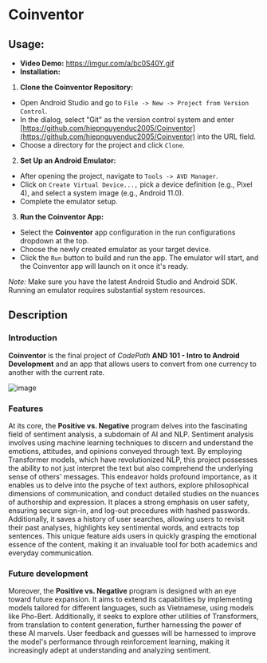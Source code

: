 # Coinventor
## Usage: 
* **Video Demo:** https://imgur.com/a/bc0S40Y.gif
* **Installation:**
1. **Clone the Coinventor Repository:**
  - Open Android Studio and go to ```File -> New -> Project from Version Control```.
  - In the dialog, select "Git" as the version control system and enter [https://github.com/hiepnguyenduc2005/Coinventor](https://github.com/hiepnguyenduc2005/Coinventor) into the URL field.
  - Choose a directory for the project and click ```Clone```.
2. **Set Up an Android Emulator:**
  - After opening the project, navigate to ```Tools -> AVD Manager```.
  - Click on ```Create Virtual Device...,``` pick a device definition (e.g., Pixel 4), and select a system image (e.g., Android 11.0).
  - Complete the emulator setup.
3. **Run the Coinventor App:**
  - Select the **Coinventor** app configuration in the run configurations dropdown at the top.
  - Choose the newly created emulator as your target device.
  - Click the ```Run``` button to build and run the app. The emulator will start, and the Coinventor app will launch on it once it's ready.

_Note:_ Make sure you have the latest Android Studio and Android SDK. Running an emulator requires substantial system resources.

## Description
### Introduction
**Coinventor** is the final project of *CodePath* **AND 101 - Intro to Android Development** and an app that allows users to convert from one currency to another with the current rate.

![image](https://github.com/hiepnguyenduc2005/Coinventor/assets/130782979/7b20a0b0-b8a1-4221-90fd-b8cd02a06cde)

### Features
At its core, the **Positive vs. Negative** program delves into the fascinating field of sentiment analysis, a subdomain of AI and NLP. Sentiment analysis involves using machine learning techniques to discern and understand the emotions, attitudes, and opinions conveyed through text. By employing Transformer models, which have revolutionized NLP, this project possesses the ability to not just interpret the text but also comprehend the underlying sense of others' messages. This endeavor holds profound importance, as it enables us to delve into the psyche of text authors, explore philosophical dimensions of communication, and conduct detailed studies on the nuances of authorship and expression. It places a strong emphasis on user safety, ensuring secure sign-in, and log-out procedures with hashed passwords. Additionally, it saves a history of user searches, allowing users to revisit their past analyses, highlights key sentimental words, and extracts top sentences. This unique feature aids users in quickly grasping the emotional essence of the content, making it an invaluable tool for both academics and everyday communication.

### Future development
Moreover, the **Positive vs. Negative** program is designed with an eye toward future expansion. It aims to extend its capabilities by implementing models tailored for different languages, such as Vietnamese, using models like Pho-Bert. Additionally, it seeks to explore other utilities of Transformers, from translation to content generation, further harnessing the power of these AI marvels. User feedback and guesses will be harnessed to improve the model's performance through reinforcement learning, making it increasingly adept at understanding and analyzing sentiment.
